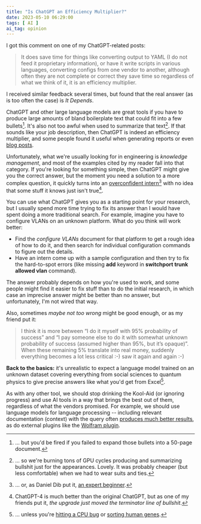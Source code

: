 ```yaml
---
title: "Is ChatGPT an Efficiency Multiplier?"
date: 2023-05-10 06:29:00
tags: [ AI ]
ai_tag: opinion
---
```

I got this comment on one of my ChatGPT-related posts:

> It does save time for things like converting output to YAML (I do not feed it proprietary information), or have it write scripts in various languages, converting configs from one vendor to another, although often they are not complete or correct they save time so regardless of what we think of it, it is an efficiency multiplier.

I received similar feedback several times, but found that the real answer (as is too often the case) is *It Depends*.
<!--more-->
ChatGPT and other large language models are great tools if you have to produce large amounts of bland boilerplate text that could fit into a few bullets[^BYBF]. It's also not too awful when used to summarize that text[^GPU]. If that sounds like your job description, then ChatGPT is indeed an efficiency multiplier, and some people found it useful when generating reports or even [blog posts](https://martinfowler.com/articles/2023-chatgpt-tech-writing.html).

[^BYBF]: ... but you'd be fired if you failed to expand those bullets into a 50-page document.

[^GPU]: ... so we're burning tons of GPU cycles producing and 
summarizing bullshit just for the appearances. Lovely. It was probably cheaper (but less comfortable) when we had to wear suits and ties.

Unfortunately, what we're usually looking for in engineering is *knowledge management*, and most of the examples cited by my reader fall into that category. If you're looking for something simple, then ChatGPT might give you the correct answer, but the moment you need a solution to a more complex question, it quickly turns into an [overconfident intern](https://economistwritingeveryday.com/2023/04/17/chatgpt-as-intern/)[^EB] with no idea that some stuff it knows just isn't true[^LB]. 

[^EB]: ... or, as Daniel Dib put it, [an expert beginner](https://twitter.com/ioshints/status/1639897544485400576).

[^LB]: ChatGPT-4 is much better than the original ChatGPT, but as one of my friends put it, _the upgrade just moved the terminator line of bullshit_.

You can use what ChatGPT gives you as a starting point for your research, but I usually spend more time trying to fix its answer than I would have spent doing a more traditional search. For example, imagine you have to configure VLANs on an unknown platform. What do you think will work better:

* Find the *configure VLANs* document for that platform to get a rough idea of how to do it, and then search for individual configuration commands to figure out the details.
* Have an intern come up with a sample configuration and then try to fix the hard-to-spot errors (like missing **add** keyword in **switchport trunk allowed vlan** command).

The answer probably depends on how you're used to work, and some people might find it easier to fix stuff than to do the initial research, in which case an imprecise answer might be better than no answer, but unfortunately, I'm not wired that way.

Also, sometimes _maybe not too wrong_ might be good enough, or as my friend put it:

> I think it is more between “I do it myself with 95% probability of success” and “I pay someone else to do it with somewhat unknown probability of success (assumed higher than 95%, but it’s opaque)”. When these remaining 5% translate into real money, suddenly everything becomes a lot less critical :-) saw it again and again :-)

**Back to the basics:** it's unrealistic to expect a language model trained on an unknown dataset covering everything from social sciences to quantum physics to give precise answers like what you'd get from Excel[^CB].

As with any other tool, we should stop drinking the Kool-Aid (or ignoring progress) and use AI tools in a way that brings the best out of them, regardless of what the vendors promised. For example, we should use language models for language processing -- including relevant documentation (context) with the query often [produces much better results](https://www.buildon.aws/posts/well-arch-chatbot), as do external plugins like the [Wolfram plugin](https://www.wolfram.com/wolfram-plugin-chatgpt/). 

[^CB]: ... unless you're [hitting a CPU bug](https://en.wikipedia.org/wiki/Pentium_FDIV_bug) or [sorting human genes](https://www.theverge.com/2020/8/6/21355674/human-genes-rename-microsoft-excel-misreading-dates).  